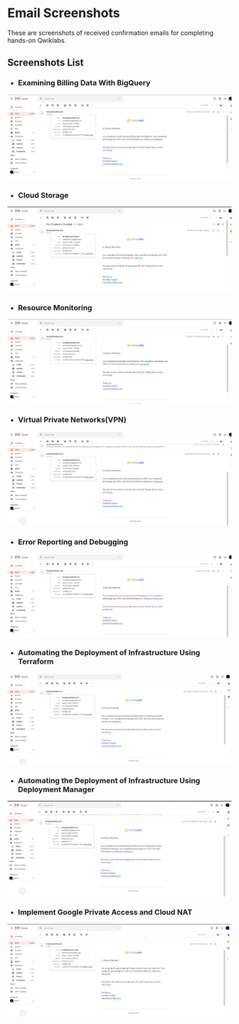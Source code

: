 # Email Screenshots

These are screenshots of received confirmation emails for completing hands-on Qwiklabs.

## Screenshots List

* ### Examining Billing Data With BigQuery

![Email screenshot for Examining Billing Data With BigQuery](./images/lab1.png "Examining Billing Data With BigQuery Lab")

* ### Cloud Storage

![Email screenshot for Cloud Storage](./images/lab2.png "Cloud Storage Lab")

* ### Resource Monitoring

![Email screenshot for Resource Monitoring](./images/lab3.png "Resource Monitoring Lab")

* ### Virtual Private Networks(VPN)

![Email screenshot for Virtual Private Networks(VPN)](./images/lab4.png "Virtual Private Networks(VPN) Lab")

* ### Error Reporting and Debugging

![Email screenshot for Error Reporting and Debugging](./images/lab5.png "Error Reporting and Debugging Lab")

* ### Automating the Deployment of Infrastructure Using Terraform

![Email screenshot for Automating the Deployment of Infrastructure Using Terraform](./images/lab6.png "Automating the Deployment of Infrastructure Using Terraform Lab")

* ### Automating the Deployment of Infrastructure Using Deployment Manager

![Email screenshot for Automating the Deployment of Infrastructure Using Deployment Manager](./images/lab7.png "Automating the Deployment of Infrastructure Using Deployment Manager Lab")

* ### Implement Google Private Access and Cloud NAT

![Email screenshot for Implement Google Private Access and Cloud NAT](./images/lab8.png "Implement Google Private Access and Cloud NAT Lab")